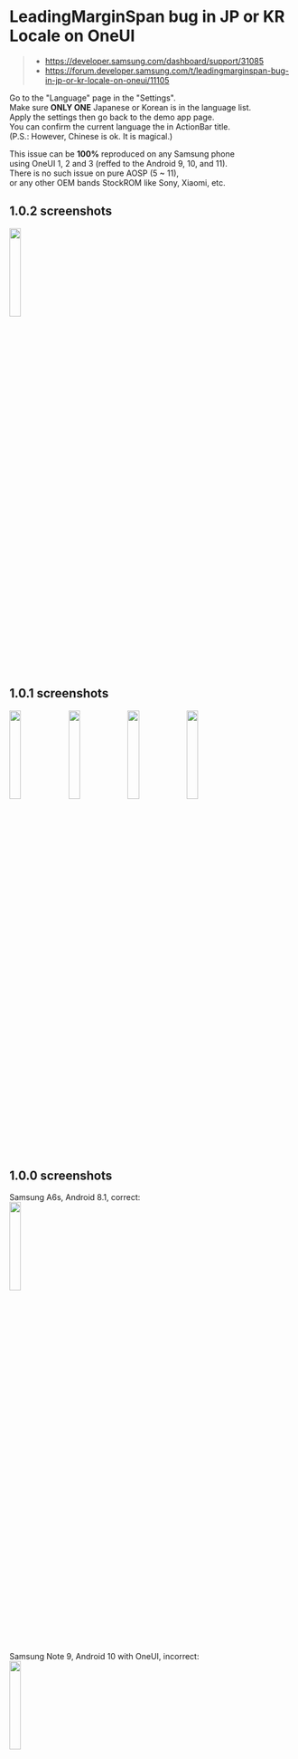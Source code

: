 # LeadingMarginSpan bug in JP or KR Locale on OneUI
> - https://developer.samsung.com/dashboard/support/31085  
> - https://forum.developer.samsung.com/t/leadingmarginspan-bug-in-jp-or-kr-locale-on-oneui/11105

Go to the "Language" page in the "Settings".  
Make sure **ONLY ONE** Japanese or Korean is in the language list.  
Apply the settings then go back to the demo app page.  
You can confirm the current language the in ActionBar title.  
(P.S.: However, Chinese is ok. It is magical.)

This issue can be **100%** reproduced on any Samsung phone  
using OneUI 1, 2 and 3 (reffed to the Android 9, 10, and 11).  
There is no such issue on pure AOSP (5 ~ 11),  
or any other OEM bands StockROM like Sony, Xiaomi, etc.

## 1.0.2 screenshots
<img src="https://github.com/imknown/SamsungLeadingMarginSpanBug/releases/download/1.0.2/samsung.linebreak.strategy.jpg" width="20%" height="20%"/>

## 1.0.1 screenshots
<img src="https://github.com/imknown/SamsungLeadingMarginSpanBug/releases/download/1.0.1/01-jp.jpg" width="20%" height="20%"/> <img src="https://github.com/imknown/SamsungLeadingMarginSpanBug/releases/download/1.0.1/02-kr.jpg" width="20%" height="20%"/> <img src="https://github.com/imknown/SamsungLeadingMarginSpanBug/releases/download/1.0.1/03-zh_CN.jpg" width="20%" height="20%"/> <img src="https://github.com/imknown/SamsungLeadingMarginSpanBug/releases/download/1.0.1/04-en_US.jpg" width="20%" height="20%"/>

## 1.0.0 screenshots
Samsung A6s, Android 8.1, correct:  
<img src="https://github.com/imknown/SamsungLeadingMarginSpanBug/releases/download/1.0.0/Samsung.A6s.Android.8.1.correct.png" width="20%" height="20%"/>

Samsung Note 9, Android 10 with OneUI, incorrect:  
<img src="https://github.com/imknown/SamsungLeadingMarginSpanBug/releases/download/1.0.0/Samsung.Note.9.Android.10.with.OneUI.incorrect.png" width="20%" height="20%"/>
